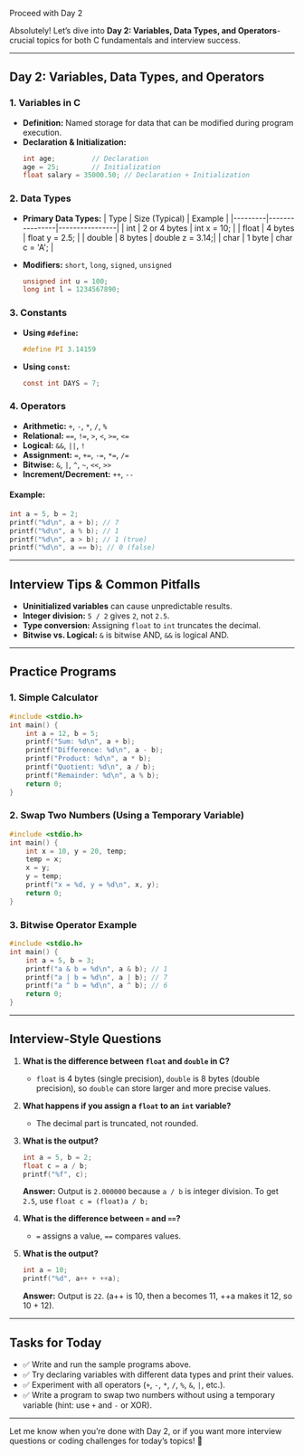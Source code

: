 Proceed with Day 2

Absolutely! Let’s dive into **Day 2: Variables, Data Types, and Operators**-crucial topics for both C fundamentals and interview success.

---

## **Day 2: Variables, Data Types, and Operators**

### **1. Variables in C**
- **Definition:** Named storage for data that can be modified during program execution.
- **Declaration & Initialization:**
  ```c
  int age;         // Declaration
  age = 25;        // Initialization
  float salary = 35000.50; // Declaration + Initialization
  ```

### **2. Data Types**
- **Primary Data Types:**
  | Type    | Size (Typical) | Example        |
  |---------|----------------|----------------|
  | int     | 2 or 4 bytes   | int x = 10;    |
  | float   | 4 bytes        | float y = 2.5; |
  | double  | 8 bytes        | double z = 3.14;|
  | char    | 1 byte         | char c = 'A';  |

- **Modifiers:** `short`, `long`, `signed`, `unsigned`
  ```c
  unsigned int u = 100;
  long int l = 1234567890;
  ```

### **3. Constants**
- **Using `#define`:**  
  ```c
  #define PI 3.14159
  ```
- **Using `const`:**
  ```c
  const int DAYS = 7;
  ```

### **4. Operators**
- **Arithmetic:** `+`, `-`, `*`, `/`, `%`
- **Relational:** `==`, `!=`, `>`, `<`, `>=`, `<=`
- **Logical:** `&&`, `||`, `!`
- **Assignment:** `=`, `+=`, `-=`, `*=`, `/=`
- **Bitwise:** `&`, `|`, `^`, `~`, `<<`, `>>`
- **Increment/Decrement:** `++`, `--`

#### **Example:**
```c
int a = 5, b = 2;
printf("%d\n", a + b); // 7
printf("%d\n", a % b); // 1
printf("%d\n", a > b); // 1 (true)
printf("%d\n", a == b); // 0 (false)
```

---

## **Interview Tips & Common Pitfalls**
- **Uninitialized variables** can cause unpredictable results.
- **Integer division:** `5 / 2` gives `2`, not `2.5`.
- **Type conversion:** Assigning `float` to `int` truncates the decimal.
- **Bitwise vs. Logical:** `&` is bitwise AND, `&&` is logical AND.

---

## **Practice Programs**

### **1. Simple Calculator**
```c
#include <stdio.h>
int main() {
    int a = 12, b = 5;
    printf("Sum: %d\n", a + b);
    printf("Difference: %d\n", a - b);
    printf("Product: %d\n", a * b);
    printf("Quotient: %d\n", a / b);
    printf("Remainder: %d\n", a % b);
    return 0;
}
```

### **2. Swap Two Numbers (Using a Temporary Variable)**
```c
#include <stdio.h>
int main() {
    int x = 10, y = 20, temp;
    temp = x;
    x = y;
    y = temp;
    printf("x = %d, y = %d\n", x, y);
    return 0;
}
```

### **3. Bitwise Operator Example**
```c
#include <stdio.h>
int main() {
    int a = 5, b = 3;
    printf("a & b = %d\n", a & b); // 1
    printf("a | b = %d\n", a | b); // 7
    printf("a ^ b = %d\n", a ^ b); // 6
    return 0;
}
```

---

## **Interview-Style Questions**

1. **What is the difference between `float` and `double` in C?**
   - `float` is 4 bytes (single precision), `double` is 8 bytes (double precision), so `double` can store larger and more precise values.

2. **What happens if you assign a `float` to an `int` variable?**
   - The decimal part is truncated, not rounded.

3. **What is the output?**
   ```c
   int a = 5, b = 2;
   float c = a / b;
   printf("%f", c);
   ```
   **Answer:** Output is `2.000000` because `a / b` is integer division. To get `2.5`, use `float c = (float)a / b;`

4. **What is the difference between `=` and `==`?**
   - `=` assigns a value, `==` compares values.

5. **What is the output?**
   ```c
   int a = 10;
   printf("%d", a++ + ++a);
   ```
   **Answer:** Output is `22`. (a++ is 10, then a becomes 11, ++a makes it 12, so 10 + 12).

---

## **Tasks for Today**
- ✅ Write and run the sample programs above.
- ✅ Try declaring variables with different data types and print their values.
- ✅ Experiment with all operators (`+`, `-`, `*`, `/`, `%`, `&`, `|`, etc.).
- ✅ Write a program to swap two numbers without using a temporary variable (hint: use `+` and `-` or XOR).

---

Let me know when you’re done with Day 2, or if you want more interview questions or coding challenges for today’s topics! 🚀

